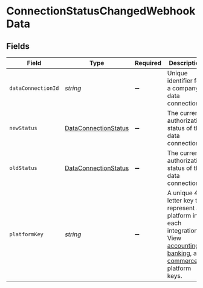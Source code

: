 # ConnectionStatusChangedWebhookData


## Fields

| Field                                                                                                                                                                                                                                                                                                                                         | Type                                                                                                                                                                                                                                                                                                                                          | Required                                                                                                                                                                                                                                                                                                                                      | Description                                                                                                                                                                                                                                                                                                                                   | Example                                                                                                                                                                                                                                                                                                                                       |
| --------------------------------------------------------------------------------------------------------------------------------------------------------------------------------------------------------------------------------------------------------------------------------------------------------------------------------------------- | --------------------------------------------------------------------------------------------------------------------------------------------------------------------------------------------------------------------------------------------------------------------------------------------------------------------------------------------- | --------------------------------------------------------------------------------------------------------------------------------------------------------------------------------------------------------------------------------------------------------------------------------------------------------------------------------------------- | --------------------------------------------------------------------------------------------------------------------------------------------------------------------------------------------------------------------------------------------------------------------------------------------------------------------------------------------- | --------------------------------------------------------------------------------------------------------------------------------------------------------------------------------------------------------------------------------------------------------------------------------------------------------------------------------------------- |
| `dataConnectionId`                                                                                                                                                                                                                                                                                                                            | *string*                                                                                                                                                                                                                                                                                                                                      | :heavy_minus_sign:                                                                                                                                                                                                                                                                                                                            | Unique identifier for a company's data connection.                                                                                                                                                                                                                                                                                            | 2e9d2c44-f675-40ba-8049-353bfcb5e171                                                                                                                                                                                                                                                                                                          |
| `newStatus`                                                                                                                                                                                                                                                                                                                                   | [DataConnectionStatus](../../models/shared/DataConnectionStatus.md)                                                                                                                                                                                                                                                                           | :heavy_minus_sign:                                                                                                                                                                                                                                                                                                                            | The current authorization status of the data connection.                                                                                                                                                                                                                                                                                      |                                                                                                                                                                                                                                                                                                                                               |
| `oldStatus`                                                                                                                                                                                                                                                                                                                                   | [DataConnectionStatus](../../models/shared/DataConnectionStatus.md)                                                                                                                                                                                                                                                                           | :heavy_minus_sign:                                                                                                                                                                                                                                                                                                                            | The current authorization status of the data connection.                                                                                                                                                                                                                                                                                      |                                                                                                                                                                                                                                                                                                                                               |
| `platformKey`                                                                                                                                                                                                                                                                                                                                 | *string*                                                                                                                                                                                                                                                                                                                                      | :heavy_minus_sign:                                                                                                                                                                                                                                                                                                                            | A unique 4-letter key to represent a platform in each integration. View [accounting](https://docs.codat.io/integrations/accounting/accounting-platform-keys), [banking](https://docs.codat.io/integrations/banking/banking-platform-keys), and [commerce](https://docs.codat.io/integrations/commerce/commerce-platform-keys) platform keys.  | gbol                                                                                                                                                                                                                                                                                                                                          |